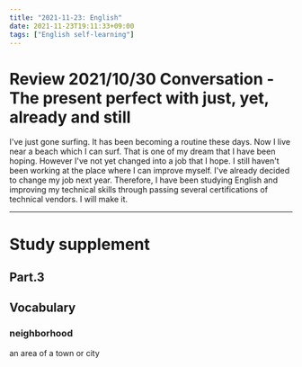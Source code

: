 ```yaml
---
title: "2021-11-23: English"
date: 2021-11-23T19:11:33+09:00
tags: ["English self-learning"]
---
```


# Review 2021/10/30 Conversation - The present perfect with just, yet, already and still

I've just gone surfing.
It has been becoming a routine these days.
Now I live near a beach which I can surf.
That is one of my dream that I have been hoping.
However I've not yet changed into a job that I hope.
I still haven't been working at the place where I can improve myself.
I've already decided to change my job next year.
Therefore, I have been studying English and improving my technical skills through passing several certifications of technical vendors.
I will make it.

---

# Study supplement
## Part.3
## Vocabulary
### neighborhood
an area of a town or city
